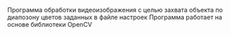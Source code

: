 Программа обработки видеоизображения с целью захвата объекта по диапозону цветов заданных в файле настроек
Программа работает на основе библиотеки OpenCV
